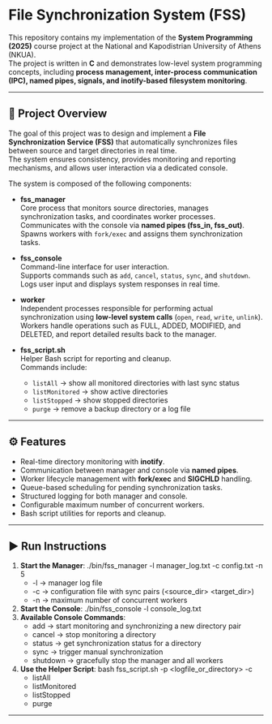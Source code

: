 # File Synchronization System (FSS)

This repository contains my implementation of the **System Programming (2025)** course project at the National and Kapodistrian University of Athens (NKUA).  
The project is written in **C** and demonstrates low-level system programming concepts, including **process management, inter-process communication (IPC), named pipes, signals, and inotify-based filesystem monitoring**.

---

## 📌 Project Overview

The goal of this project was to design and implement a **File Synchronization Service (FSS)** that automatically synchronizes files between source and target directories in real time.  
The system ensures consistency, provides monitoring and reporting mechanisms, and allows user interaction via a dedicated console.

The system is composed of the following components:

- **fss_manager**  
  Core process that monitors source directories, manages synchronization tasks, and coordinates worker processes.  
  Communicates with the console via **named pipes (fss_in, fss_out)**.  
  Spawns workers with `fork/exec` and assigns them synchronization tasks.  

- **fss_console**  
  Command-line interface for user interaction.  
  Supports commands such as `add`, `cancel`, `status`, `sync`, and `shutdown`.  
  Logs user input and displays system responses in real time.  

- **worker**  
  Independent processes responsible for performing actual synchronization using **low-level system calls** (`open`, `read`, `write`, `unlink`).  
  Workers handle operations such as FULL, ADDED, MODIFIED, and DELETED, and report detailed results back to the manager.  

- **fss_script.sh**  
  Helper Bash script for reporting and cleanup.  
  Commands include:  
  - `listAll` → show all monitored directories with last sync status  
  - `listMonitored` → show active directories  
  - `listStopped` → show stopped directories  
  - `purge` → remove a backup directory or a log file  

---

## ⚙️ Features
- Real-time directory monitoring with **inotify**.  
- Communication between manager and console via **named pipes**.  
- Worker lifecycle management with **fork/exec** and **SIGCHLD** handling.  
- Queue-based scheduling for pending synchronization tasks.  
- Structured logging for both manager and console.  
- Configurable maximum number of concurrent workers.  
- Bash script utilities for reports and cleanup.  

---

## ▶️ Run Instructions
1. **Start the Manager**: ./bin/fss_manager -l manager_log.txt -c config.txt -n 5
   - -l → manager log file
   - -c → configuration file with sync pairs (<source_dir> <target_dir>)
   - -n → maximum number of concurrent workers
2. **Start the Console**: ./bin/fss_console -l console_log.txt
3. **Available Console Commands**:
   - add <source> <target> → start monitoring and synchronizing a new directory pair
   - cancel <source> → stop monitoring a directory
   - status <source> → get synchronization status for a directory
   - sync <source> → trigger manual synchronization
   - shutdown → gracefully stop the manager and all workers
4. **Use the Helper Script**: bash fss_script.sh -p <logfile_or_directory> -c <command>
   - listAll
   - listMonitored
   - listStopped
   - purge
---
